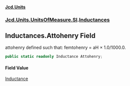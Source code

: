 #### [Jcd.Units](index 'index')
### [Jcd.Units.UnitsOfMeasure.SI](Jcd.Units.UnitsOfMeasure.SI 'Jcd.Units.UnitsOfMeasure.SI').[Inductances](Inductances 'Jcd.Units.UnitsOfMeasure.SI.Inductances')

## Inductances.Attohenry Field

attohenry defined such that: femtohenry = aH × 1.0/1000.0.

```csharp
public static readonly Inductance Attohenry;
```

#### Field Value
[Inductance](Inductance 'Jcd.Units.UnitTypes.Inductance')